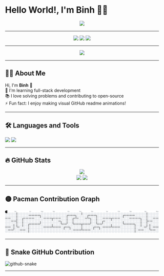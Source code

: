 # Hello World!, I'm Binh 👋🏼

<div align="center">
  <img height="150" src="https://media.giphy.com/media/M9gbBd9nbDrOTu1Mqx/giphy.gif" />
</div>

---

<div align="center">
  <a href="#"><img src="https://img.shields.io/static/v1?message=Youtube&logo=youtube&label=&color=FF0000&logoColor=white&style=for-the-badge" height="25" /></a>
  <a href="#"><img src="https://img.shields.io/static/v1?message=Facebook&logo=facebook&label=&color=1877F2&logoColor=white&style=for-the-badge" height="25" /></a>
  <a href="#"><img src="https://img.shields.io/static/v1?message=Gmail&logo=gmail&label=&color=D14836&logoColor=white&style=for-the-badge" height="25" /></a>
</div>

---

<div align="center">
  <img src="https://visitor-badge.laobi.icu/badge?page_id=BinhTHB.BinhTHB" />
</div>

---

## 👩‍💻 About Me

Hi, I'm **Binh** 👋  
🔭 I'm learning full-stack development  
📚 I love solving problems and contributing to open-source  
⚡ Fun fact: I enjoy making visual GitHub readme animations!

---

## 🛠 Languages and Tools

<div align="left">
  <img src="https://cdn.jsdelivr.net/gh/devicons/devicon/icons/firebase/firebase-plain-wordmark.svg" height="40" />
  <img src="https://cdn.jsdelivr.net/gh/devicons/devicon/icons/git/git-original.svg" height="40" />
</div>

---

## 🔥 GitHub Stats

<div align="center">
  <img src="https://streak-stats.demolab.com?user=BinhTHB&locale=en&mode=daily&theme=dark&hide_border=false&border_radius=5" height="220" />
</div>

<div align="center">
  <img src="https://github-readme-stats.vercel.app/api?username=BinhTHB&show_icons=true&theme=dracula&count_private=true" height="150" />
  <img src="https://github-readme-stats.vercel.app/api/top-langs?username=BinhTHB&layout=compact&theme=dracula&langs_count=5" height="150" />
</div>

---

## 🟡 Pacman Contribution Graph

<picture>
  <source media="(prefers-color-scheme: dark)" srcset="https://raw.githubusercontent.com/BinhTHB/BinhTHB/output/pacman-contribution-graph-dark.svg">
  <source media="(prefers-color-scheme: light)" srcset="https://raw.githubusercontent.com/BinhTHB/BinhTHB/output/pacman-contribution-graph.svg">
  <img alt="pacman contribution graph" src="https://raw.githubusercontent.com/BinhTHB/BinhTHB/output/pacman-contribution-graph.svg">
</picture>

---

## 🐍 Snake GitHub Contribution

<picture>
  <source media="(prefers-color-scheme: dark)" srcset="https://raw.githubusercontent.com/BinhTHB/BinhTHB/output/github-snake-dark.svg" />
  <source media="(prefers-color-scheme: light)" srcset="https://raw.githubusercontent.com/BinhTHB/BinhTHB/output/github-snake.svg" />
  <img alt="github-snake" src="https://raw.githubusercontent.com/BinhTHB/BinhTHB/output/github-snake.svg" />
</picture>

---


